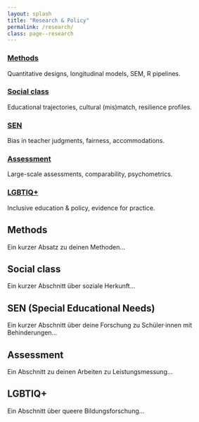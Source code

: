 ```yaml
---
layout: splash
title: "Research & Policy"
permalink: /research/
class: page--research
---
```


<link rel="stylesheet" href="/assets/css/custom.css">

<div class="research-wrapper">

  <!-- Quick overview cards -->
  <div class="research-grid">
    <div class="research-card">
      <h3><a href="#methods">Methods</a></h3>
      <p>Quantitative designs, longitudinal models, SEM, R pipelines.</p>
    </div>
    <div class="research-card">
      <h3><a href="#social-class">Social class</a></h3>
      <p>Educational trajectories, cultural (mis)match, resilience profiles.</p>
    </div>
    <div class="research-card">
      <h3><a href="#sen">SEN</a></h3>
      <p>Bias in teacher judgments, fairness, accommodations.</p>
    </div>
    <div class="research-card">
      <h3><a href="#assessment">Assessment</a></h3>
      <p>Large-scale assessments, comparability, psychometrics.</p>
    </div>
    <div class="research-card">
      <h3><a href="#lgbtiq">LGBTIQ+</a></h3>
      <p>Inclusive education & policy, evidence for practice.</p>
    </div>
  </div>

  <!-- Detailed sections -->
  <div class="research-section" id="methods">
    <h2>Methods</h2>
    <p>Ein kurzer Absatz zu deinen Methoden…</p>
  </div>

  <div class="research-section" id="social-class">
    <h2>Social class</h2>
    <p>Ein kurzer Abschnitt über soziale Herkunft…</p>
  </div>

  <div class="research-section" id="sen">
    <h2>SEN (Special Educational Needs)</h2>
    <p>Ein kurzer Abschnitt über deine Forschung zu Schüler·innen mit Behinderungen…</p>
  </div>

  <div class="research-section" id="assessment">
    <h2>Assessment</h2>
    <p>Ein Abschnitt zu deinen Arbeiten zu Leistungsmessung…</p>
  </div>

  <div class="research-section" id="lgbtiq">
    <h2>LGBTIQ+</h2>
    <p>Ein Abschnitt über queere Bildungsforschung…</p>
  </div>

</div>
